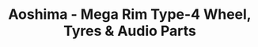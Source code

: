 ---
layout: product
title: "Aoshima - Mega Rim Type-4 Wheel, Tyres & Audio Parts"
price: "TBA" 
desc: "N/A"
img_path: "/assets/img/AO48092.webp"
brand: "N/A"
available: false
special_offer: false
new: false
soon: false
cat: "010000"
subcat: "013700"
subsubcat: "0N/A"
sifra: "AO48092"
popular: false
---